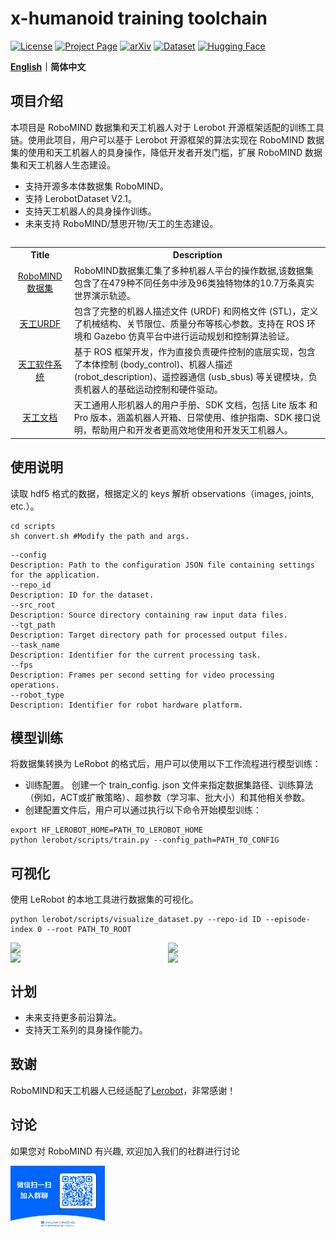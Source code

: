 # x-humanoid training toolchain

[![License](https://img.shields.io/badge/License-Apache_2.0-yellow.svg)](https://opensource.org/licenses/Apache-2.0)
[![Project Page](https://img.shields.io/badge/Project%20Page-RoboMIND-blue.svg)](https://x-humanoid-robomind.github.io/)
[![arXiv](https://badgen.net/badge/icon/arXiv?icon=awesome&label&color=red&style=flat-square)](https://arxiv.org/abs/2412.13877)
[![Dataset](https://img.shields.io/badge/Dataset-flopsera-000000.svg)](http://open.flopsera.com/flopsera-open/data-details/RoboMIND)
[![Hugging Face](https://img.shields.io/badge/Hugging_Face-RoboMIND-000000.svg)](https://huggingface.co/datasets/x-humanoid-robomind/RoboMIND)

**[English](./README.md)｜简体中文**

## 项目介绍
本项目是 RoboMIND 数据集和天工机器人对于 Lerobot 开源框架适配的训练工具链。使用此项目，用户可以基于 Lerobot 开源框架的算法实现在 RoboMIND 数据集的使用和天工机器人的具身操作，降低开发者开发门槛，扩展 RoboMIND 数据集和天工机器人生态建设。

- 支持开源多本体数据集 RoboMIND。
- 支持 LerobotDataset V2.1。
- 支持天工机器人的具身操作训练。
- 未来支持 RoboMIND/慧思开物/天工的生态建设。

<table><tbody>

<table class="table table-striped table-bordered table-vcenter"/>
    <tbody>
    <tr><th> Title </th> <th>Description</th>
    <tr>
       <td align="center" > <a href="https://github.com/x-humanoid-robomind/x-humanoid-robomind.github.io">RoboMIND数据集</a></td>
        <td>  RoboMIND数据集汇集了多种机器人平台的操作数据,该数据集包含了在479种不同任务中涉及96类独特物体的10.7万条真实世界演示轨迹。
<br></a></td>
     <tr>
         <td align="center" > <a href="https://github.com/x-humanoid-robomind/TienKung_URDF">天工URDF</a></td>
        <td> 包含了完整的机器人描述文件 (URDF) 和网格文件 (STL)，定义了机械结构、关节限位、质量分布等核心参数。支持在 ROS 环境和 Gazebo 仿真平台中进行运动规划和控制算法验证。<br></a></td>
    </tr>
     <tr>
          <td align="center" > <a href="https://github.com/x-humanoid-robomind/TienKung_ROS">天工软件系统</a></td>
        <td>基于 ROS 框架开发，作为直接负责硬件控制的底层实现，包含了本体控制 (body_control)、机器人描述 (robot_description)、遥控器通信 (usb_sbus) 等关键模块，负责机器人的基础运动控制和硬件驱动。<br></a></td>
    </tr>
    <tr>
          <td align="center" > <a href="https://github.com/x-humanoid-robomind/TienKung_Docs">天工文档</a></td>
        <td> 天工通用人形机器人的用户手册、SDK 文档，包括 Lite 版本 和 Pro 版本，涵盖机器人开箱、日常使用、维护指南、SDK 接口说明，帮助用户和开发者更高效地使用和开发天工机器人。<br></a></td>
    </tr>
    </tr>
    </tbody>
</table>

## 使用说明
读取 hdf5 格式的数据，根据定义的 keys 解析 observations（images, joints, etc.）。

```
cd scripts
sh convert.sh #Modify the path and args. 

```

```
--config
Description: Path to the configuration JSON file containing settings for the application.
--repo_id
Description: ID for the dataset.
--src_root
Description: Source directory containing raw input data files.
--tgt_path
Description: Target directory path for processed output files.
--task_name
Description: Identifier for the current processing task.
--fps
Description: Frames per second setting for video processing operations.
--robot_type
Description: Identifier for robot hardware platform.

```

## 模型训练
将数据集转换为 LeRobot 的格式后，用户可以使用以下工作流程进行模型训练：
- 训练配置。
创建一个 train_config. json 文件来指定数据集路径、训练算法（例如，ACT或扩散策略）、超参数（学习率、批大小）和其他相关参数。
- 创建配置文件后，用户可以通过执行以下命令开始模型训练：

```
export HF_LEROBOT_HOME=PATH_TO_LEROBOT_HOME
python lerobot/scripts/train.py --config_path=PATH_TO_CONFIG

```

## 可视化

使用 LeRobot 的本地工具进行数据集的可视化。

```
python lerobot/scripts/visualize_dataset.py --repo-id ID --episode-index 0 --root PATH_TO_ROOT

```

<div style="display: flex;">
  <img src="./static/demo1.gif" width="300">
  <img src="./static/demo2.gif" width="300">
</div>
</div>

<div style="display: flex;">
  <img src="./static/demo3.gif" width="300">
  <img src="./static/demo4.gif" width="300">
</div>
</div>

## 计划
- 未来支持更多前沿算法。
- 支持天工系列的具身操作能力。

## 致谢
RoboMIND和天工机器人已经适配了[Lerobot](https://github.com/huggingface/lerobot)，非常感谢！

##  讨论
如果您对 RoboMIND 有兴趣, 欢迎加入我们的社群进行讨论

<img src="./static/qrcode.png" border=0 width=30%>